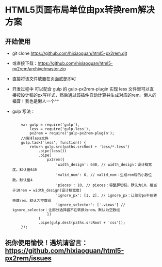 # HTML5页面布局单位由px转换rem解决方案

## 开始使用

* git clone https://github.com/hixiaoguan/html5-px2rem.git

* 或直接下载：https://github.com/hixiaoguan/html5-px2rem/archive/master.zip

* 直接将该文件放置在页面底部即可

* 开发过程中 可以配合 gulp 的 gulp-px2rem-plugin 实现 less 文件里可以直接按设计稿的px写样式，然后通过该插件自动计算并生成对应的rem。懒人的福音！我也是懒人一个^^
* gulp 写法：

    ```
        
        var gulp = require('gulp'),
            less = require('gulp-less'),
            px2rem = require('gulp-px2rem-plugin');
        //编译less文件
        gulp.task('less', function() {
            return gulp.src(paths.srcRoot + 'less/*.less')
                .pipe(less())
                .pipe(
                    px2rem({
                        'width_design': 640, // width_design：设计稿宽度。默认值640
                        'valid_num': 6, // valid_num：生成rem后的小数位数。默认值4
                        'pieces': 10, // pieces：将整屏切份。默认为10，相当于10rem = width_design(设计稿宽度)
                        'ignore_px': [1, 2], // ignore_px：让部分px不在转换成rem。默认为空数组
                        'ignore_selector': ['.views'] // ignore_selector：让部分选择器不在转换为rem。默认为空数组
                    })
                )
                .pipe(gulp.dest(paths.srcRoot + 'css'));
        });
    ```
## 祝你使用愉快！遇坑请留言：https://github.com/hixiaoguan/html5-px2rem/issues
